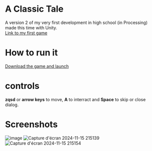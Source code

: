 # A Classic Tale
A version 2 of my very first development in high school (in Processing) made this time with Unity.  
[Link to my first game](https://github.com/Mentra20/A-Classic-Tale-V1)

# How to run it
[Download the game and launch](https://github.com/WolvesWithSword/A-Classic-Tale/blob/main/Game_Compiled.zip)

# controls
**zqsd** or **arrow keys** to move, **A** to interract and **Space** to skip or close dialog.  

# Screenshots
![image](https://github.com/user-attachments/assets/6850ae09-c830-401a-9894-6b8ee10d06aa)
![Capture d'écran 2024-11-15 215139](https://github.com/user-attachments/assets/87a433fd-0576-4384-966e-367a08d8ecd2)
![Capture d'écran 2024-11-15 215154](https://github.com/user-attachments/assets/1267c403-5e97-4996-8963-dc3b93951560)
